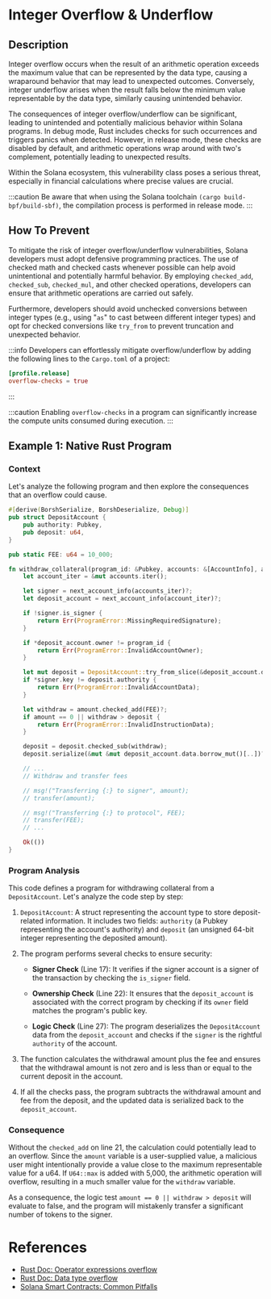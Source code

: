 # Integer Overflow & Underflow

## Description

Integer overflow occurs when the result of an arithmetic operation exceeds the maximum value that can be represented by the data type, causing a wraparound behavior that may lead to unexpected outcomes. Conversely, integer underflow arises when the result falls below the minimum value representable by the data type, similarly causing unintended behavior.

The consequences of integer overflow/underflow can be significant, leading to unintended and potentially malicious behavior within Solana programs. In debug mode, Rust includes checks for such occurrences and triggers panics when detected. However, in release mode, these checks are disabled by default, and arithmetic operations wrap around with two's complement, potentially leading to unexpected results.

Within the Solana ecosystem, this vulnerability class poses a serious threat, especially in financial calculations where precise values are crucial.

:::caution
Be aware that when using the Solana toolchain `(cargo build-bpf/build-sbf)`, the compilation process is performed in release mode.
:::

## How To Prevent

To mitigate the risk of integer overflow/underflow vulnerabilities, Solana developers must adopt defensive programming practices. The use of checked math and checked casts whenever possible can help avoid unintentional and potentially harmful behavior. By employing `checked_add`, `checked_sub`, `checked_mul`, and other checked operations, developers can ensure that arithmetic operations are carried out safely.

Furthermore, developers should avoid unchecked conversions between integer types (e.g., using "`as`" to cast between different integer types) and opt for checked conversions like `try_from` to prevent truncation and unexpected behavior.

:::info
Developers can effortlessly mitigate overflow/underflow by adding the following lines to the `Cargo.toml` of a project:

```toml title="Cargo.toml"
[profile.release]
overflow-checks = true
```
:::

:::caution
Enabling `overflow-checks` in a program can significantly increase the compute units consumed during execution.
:::

## Example 1: Native Rust Program

### Context

Let's analyze the following program and then explore the consequences that an overflow could cause.

```rust showLineNumbers
#[derive(BorshSerialize, BorshDeserialize, Debug)]
pub struct DepositAccount {
    pub authority: Pubkey,
    pub deposit: u64,
}

pub static FEE: u64 = 10_000;

fn withdraw_collateral(program_id: &Pubkey, accounts: &[AccountInfo], amount: u64) -> ProgramResult {
    let account_iter = &mut accounts.iter();

    let signer = next_account_info(accounts_iter)?;
    let deposit_account = next_account_info(account_iter)?;

    if !signer.is_signer {
        return Err(ProgramError::MissingRequiredSignature);
    }

    if *deposit_account.owner != program_id {
        return Err(ProgramError::InvalidAccountOwner);
    }

    let mut deposit = DepositAccount::try_from_slice(&deposit_account.data.borrow())?;
    if *signer.key != deposit.authority {
        return Err(ProgramError::InvalidAccountData);
    }

    let withdraw = amount.checked_add(FEE)?;
    if amount == 0 || withdraw > deposit {
        return Err(ProgramError::InvalidInstructionData);
    }

    deposit = deposit.checked_sub(withdraw);
    deposit.serialize(&mut &mut deposit_account.data.borrow_mut()[..])?;

    // ...
    // Withdraw and transfer fees

    // msg!("Transferring {:} to signer", amount);
    // transfer(amount);

    // msg!("Transferring {:} to protocol", FEE);
    // transfer(FEE);
    // ...

    Ok(())
}
```

### Program Analysis

This code defines a program for withdrawing collateral from a `DepositAccount`. Let's analyze the code step by step:


1. `DepositAccount`: A struct representing the account type to store deposit-related information. It includes two fields: `authority` (a Pubkey representing the account's authority) and `deposit` (an unsigned 64-bit integer representing the deposited amount).

2. The program performs several checks to ensure security:

    - **Signer Check** (Line 17): It verifies if the signer account is a signer of the transaction by checking the `is_signer` field.

    - **Ownership Check** (Line 22): It ensures that the `deposit_account` is associated with the correct program by checking if its `owner` field matches the program's public key.

    - **Logic Check** (Line 27): The program deserializes the `DepositAccount` data from the `deposit_account` and checks if the `signer` is the rightful `authority` of the account.


3. The function calculates the withdrawal amount plus the fee and ensures that the withdrawal amount is not zero and is less than or equal to the current deposit in the account.

4. If all the checks pass, the program subtracts the withdrawal amount and fee from the deposit, and the updated data is serialized back to the `deposit_account`.

### Consequence

Without the `checked_add` on line 21, the calculation could potentially lead to an overflow. Since the `amount` variable is a user-supplied value, a malicious user might intentionally provide a value close to the maximum representable value for a u64. If `U64::max` is added with 5,000, the arithmetic operation will overflow, resulting in a much smaller value for the `withdraw` variable.

As a consequence, the logic test `amount == 0 || withdraw > deposit` will evaluate to false, and the program will mistakenly transfer a significant number of tokens to the signer.

# References

- [Rust Doc: Operator expressions overflow](https://doc.rust-lang.org/reference/expressions/operator-expr.html#overflow)
- [Rust Doc: Data type overflow](https://doc.rust-lang.org/book/ch03-02-data-types.html#integer-overflow)
- [Solana Smart Contracts: Common Pitfalls](https://neodyme.io/blog/solana_common_pitfalls/)
